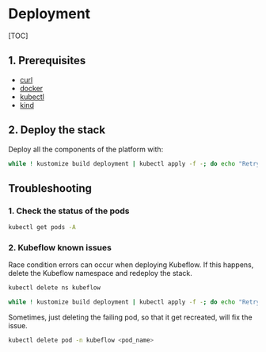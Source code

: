 <h1>Deployment</h1>

[TOC]

## 1. Prerequisites

- [curl](https://curl.se/)
- [docker](https://docs.docker.com/engine/install/ubuntu/)
- [kubectl](https://kubernetes.io/docs/tasks/tools/install-kubectl-linux/)
- [kind](https://kind.sigs.k8s.io/docs/user/quick-start/#installation)

## 2. Deploy the stack

Deploy all the components of the platform with:

```bash
while ! kustomize build deployment | kubectl apply -f -; do echo "Retrying to apply resources"; sleep 10; done
```

## Troubleshooting

### 1. Check the status of the pods

```bash
kubectl get pods -A
```

### 2. Kubeflow known issues

Race condition errors can occur when deploying Kubeflow. If this happens, delete the Kubeflow namespace and redeploy the stack.

```bash
kubectl delete ns kubeflow

while ! kustomize build deployment | kubectl apply -f -; do echo "Retrying to apply resources"; sleep 10; done
```

Sometimes, just deleting the failing pod, so that it get recreated, will fix the issue. 

```bash
kubectl delete pod -n kubeflow <pod_name>
```